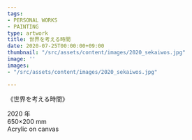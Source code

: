 ```yaml
---
tags:
- PERSONAL WORKS
- PAINTING
type: artwork
title: 世界を考える時間
date: 2020-07-25T00:00:00+09:00
thumbnail: "/src/assets/content/images/2020_sekaiwos.jpg"
image: ''
images:
- "/src/assets/content/images/2020_sekaiwos.jpg"

---
```

《世界を考える時間》

2020 年  
650×200 mm  
Acrylic on canvas
